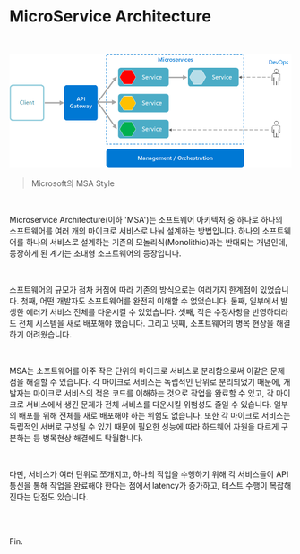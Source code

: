 # MicroService Architecture

<br>

![마이크로 서비스 아키텍처 스타일 - Azure Application Architecture Guide | Microsoft Docs](hogeun.assets/microservices-logical.png)

> Microsoft의 MSA Style

<br>

Microservice Architecture(이하 'MSA')는 소프트웨어 아키텍처 중 하나로 하나의 소프트웨어를 여러 개의 마이크로 서비스로 나눠 설계하는 방법입니다. 하나의 소프트웨어를 하나의 서비스로 설계하는 기존의 모놀리식(Monolithic)과는 반대되는 개념인데, 등장하게 된 계기는 초대형 소프트웨어의 등장입니다.

<br>

소프트웨어의 규모가 점차 커짐에 따라 기존의 방식으로는 여러가지 한계점이 있었습니다. 첫째, 어떤 개발자도 소프트웨어를 완전히 이해할 수 없었습니다. 둘째, 일부에서 발생한 에러가 서비스 전체를 다운시킬 수 있었습니다. 셋째, 작은 수정사항을 반영하더라도 전체 시스템을 새로 배포해야 했습니다. 그리고 넷째, 소프트웨어의 병목 현상을 해결하기 어려웠습니다.

<br>

MSA는 소프트웨어를 아주 작은 단위의 마이크로 서비스로 분리함으로써 이같은 문제점을 해결할 수 있습니다. 각 마이크로 서비스는 독립적인 단위로 분리되었기 때문에, 개발자는 마이크로 서비스의 적은 코드를 이해하는 것으로 작업을 완료할 수 있고, 각 마이크로 서비스에서 생긴 문제가 전체 서비스를 다운시킬 위험성도 줄일 수 있습니다. 일부의 배포를 위해 전체를 새로 배포해야 하는 위험도 없습니다. 또한 각 마이크로 서비스는 독립적인 서버로 구성될 수 있기 때문에 필요한 성능에 따라 하드웨어 자원을 다르게 구분하는 등 병목현상 해결에도 탁월합니다.

<br>

다만, 서비스가 여러 단위로 쪼개지고, 하나의 작업을 수행하기 위해 각 서비스들이 API 통신을 통해 작업을 완료해야 한다는 점에서 latency가 증가하고, 테스트 수행이 복잡해진다는 단점도 있습니다.

<br><br>

Fin.